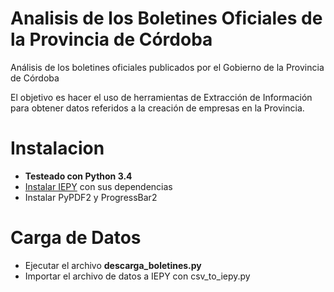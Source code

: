 # Analisis de los Boletines Oficiales de la Provincia de Córdoba
Análisis de los boletines oficiales publicados por el Gobierno de la Provincia de Córdoba

El objetivo es hacer el uso de herramientas de Extracción de Información para obtener
datos referidos a la creación de empresas en la Provincia.

# Instalacion
 - **Testeado con Python 3.4**
 - [Instalar IEPY](http://iepy.readthedocs.io/en/stable/installation.html) con sus dependencias
 - Instalar PyPDF2 y ProgressBar2

# Carga de Datos
 - Ejecutar el archivo **descarga_boletines.py**
 - Importar el archivo de datos a IEPY con csv_to_iepy.py